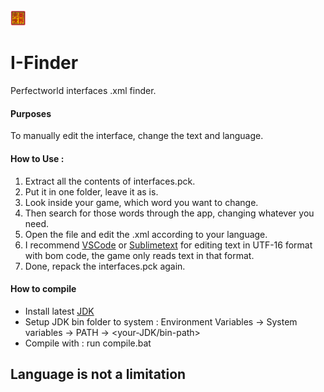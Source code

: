 <picture>
  <img src="./res/icon.png" width="5%">
</picture>

# I-Finder
Perfectworld interfaces .xml finder.

#### Purposes
To manually edit the interface, change the text and language.

#### How to Use : 
1. Extract all the contents of interfaces.pck.
2. Put it in one folder, leave it as is.
3. Look inside your game, which word you want to change.
4. Then search for those words through the app, changing whatever you need.
5. Open the file and edit the .xml according to your language.
6. I recommend [VSCode](https://code.visualstudio.com/) or [Sublimetext](https://www.sublimetext.com/download) for editing text in UTF-16 format with bom code, the game only reads text in that format.
7. Done, repack the interfaces.pck again.

#### How to compile 
* Install latest [JDK](https://www.oracle.com/id/java/technologies/downloads/)
* Setup JDK bin folder to system : Environment Variables -> System variables -> PATH -> <your-JDK/bin-path>
* Compile with : run compile.bat

## Language is not a limitation
